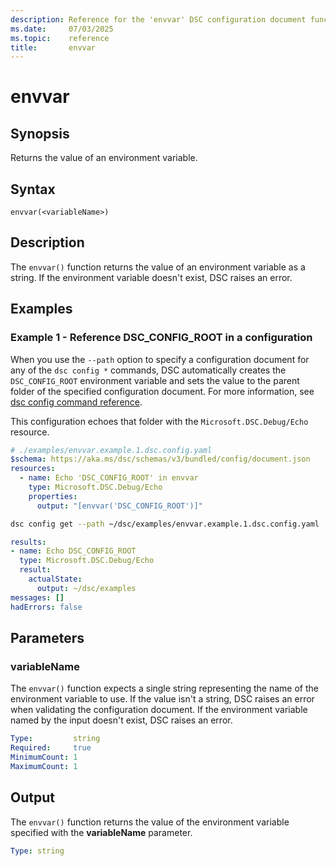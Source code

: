 ```yaml
---
description: Reference for the 'envvar' DSC configuration document function
ms.date:     07/03/2025
ms.topic:    reference
title:       envvar
---
```


# envvar

## Synopsis

Returns the value of an environment variable.

## Syntax

```Syntax
envvar(<variableName>)
```

## Description

The `envvar()` function returns the value of an environment variable as a string. If the
environment variable doesn't exist, DSC raises an error.

## Examples

### Example 1 - Reference DSC_CONFIG_ROOT in a configuration

When you use the `--path` option to specify a configuration document for any of the `dsc config *`
commands, DSC automatically creates the `DSC_CONFIG_ROOT` environment variable and sets the value to
the parent folder of the specified configuration document. For more information, see
[dsc config command reference][01].

This configuration echoes that folder with the `Microsoft.DSC.Debug/Echo` resource.

```yaml
# ./examples/envvar.example.1.dsc.config.yaml
$schema: https://aka.ms/dsc/schemas/v3/bundled/config/document.json
resources:
  - name: Echo 'DSC_CONFIG_ROOT' in envvar
    type: Microsoft.DSC.Debug/Echo
    properties:
      output: "[envvar('DSC_CONFIG_ROOT')]"
```

```bash
dsc config get --path ~/dsc/examples/envvar.example.1.dsc.config.yaml
```

```yaml
results:
- name: Echo DSC_CONFIG_ROOT
  type: Microsoft.DSC.Debug/Echo
  result:
    actualState:
      output: ~/dsc/examples
messages: []
hadErrors: false
```

## Parameters

### variableName

The `envvar()` function expects a single string representing the name of the environment variable
to use. If the value isn't a string, DSC raises an error when validating the configuration
document. If the environment variable named by the input doesn't exist, DSC raises an error.

```yaml
Type:         string
Required:     true
MinimumCount: 1
MaximumCount: 1
```

## Output

The `envvar()` function returns the value of the environment variable specified with the
**variableName** parameter.

```yaml
Type: string
```

[01]: ../../../cli/config/command.md#environment-variables
